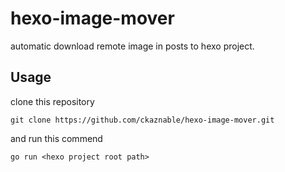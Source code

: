 # hexo-image-mover

automatic download remote image in posts to hexo project.

## Usage

clone this repository

```shell
git clone https://github.com/ckaznable/hexo-image-mover.git
```

and run this commend

```shell
go run <hexo project root path>
```
